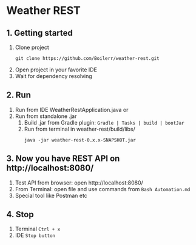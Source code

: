 # Weather REST

## 1. Getting started

1. Clone project
   ```shell
   git clone https://github.com/Boilerr/weather-rest.git
   ```
2. Open project in your favorite IDE
3. Wait for dependency resolving

## 2. Run

1. Run from IDE WeatherRestApplication.java or
2. Run from standalone .jar
	1. Build .jar from Gradle plugin: `Gradle | Tasks | build | bootJar`
	2. Run from terminal in weather-rest/build/libs/
	   ```shell
	   java -jar weather-rest-0.x.x-SNAPSHOT.jar
	   ```

## 3. Now you have REST API on http://localhost:8080/

1. Test API from browser: open http://localhost:8080/
2. From Terminal: open file and use commands from `Bash Automation.md`
3. Special tool like Postman etc

## 4. Stop

1. Terminal `Ctrl + x`
2. IDE `Stop button`